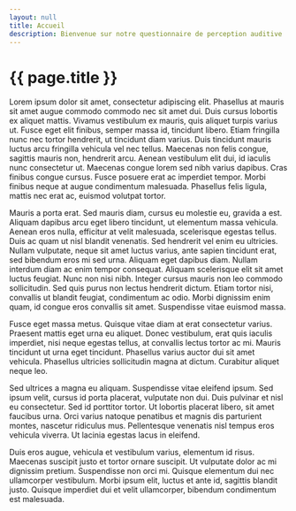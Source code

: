 ```yaml
---
layout: null
title: Accueil
description: Bienvenue sur notre questionnaire de perception auditive
---
```


<h1>{{ page.title }}</h1>

Lorem ipsum dolor sit amet, consectetur adipiscing elit. Phasellus at mauris sit amet augue commodo commodo nec sit amet dui. Duis cursus lobortis ex aliquet mattis. Vivamus vestibulum ex mauris, quis aliquet turpis varius ut. Fusce eget elit finibus, semper massa id, tincidunt libero. Etiam fringilla nunc nec tortor hendrerit, ut tincidunt diam varius. Duis tincidunt mauris luctus arcu fringilla vehicula vel nec tellus. Maecenas non felis congue, sagittis mauris non, hendrerit arcu. Aenean vestibulum elit dui, id iaculis nunc consectetur ut. Maecenas congue lorem sed nibh varius dapibus. Cras finibus congue cursus. Fusce posuere erat ac imperdiet tempor. Morbi finibus neque at augue condimentum malesuada. Phasellus felis ligula, mattis nec erat ac, euismod volutpat tortor.

Mauris a porta erat. Sed mauris diam, cursus eu molestie eu, gravida a est. Aliquam dapibus arcu eget libero tincidunt, ut elementum massa vehicula. Aenean eros nulla, efficitur at velit malesuada, scelerisque egestas tellus. Duis ac quam ut nisl blandit venenatis. Sed hendrerit vel enim eu ultricies. Nullam vulputate, neque sit amet luctus varius, ante sapien tincidunt erat, sed bibendum eros mi sed urna. Aliquam eget dapibus diam. Nullam interdum diam ac enim tempor consequat. Aliquam scelerisque elit sit amet luctus feugiat. Nunc non nisi nibh. Integer cursus mauris non leo commodo sollicitudin. Sed quis purus non lectus hendrerit dictum. Etiam tortor nisi, convallis ut blandit feugiat, condimentum ac odio. Morbi dignissim enim quam, id congue eros convallis sit amet. Suspendisse vitae euismod massa.

Fusce eget massa metus. Quisque vitae diam at erat consectetur varius. Praesent mattis eget urna eu aliquet. Donec vestibulum, erat quis iaculis imperdiet, nisi neque egestas tellus, at convallis lectus tortor ac mi. Mauris tincidunt ut urna eget tincidunt. Phasellus varius auctor dui sit amet vehicula. Phasellus ultricies sollicitudin magna at dictum. Curabitur aliquet neque leo.

Sed ultrices a magna eu aliquam. Suspendisse vitae eleifend ipsum. Sed ipsum velit, cursus id porta placerat, vulputate non dui. Duis pulvinar et nisl eu consectetur. Sed id porttitor tortor. Ut lobortis placerat libero, sit amet faucibus urna. Orci varius natoque penatibus et magnis dis parturient montes, nascetur ridiculus mus. Pellentesque venenatis nisl tempus eros vehicula viverra. Ut lacinia egestas lacus in eleifend.

Duis eros augue, vehicula et vestibulum varius, elementum id risus. Maecenas suscipit justo et tortor ornare suscipit. Ut vulputate dolor ac mi dignissim pretium. Suspendisse non orci mi. Quisque elementum dui nec ullamcorper vestibulum. Morbi ipsum elit, luctus et ante id, sagittis blandit justo. Quisque imperdiet dui et velit ullamcorper, bibendum condimentum est malesuada.